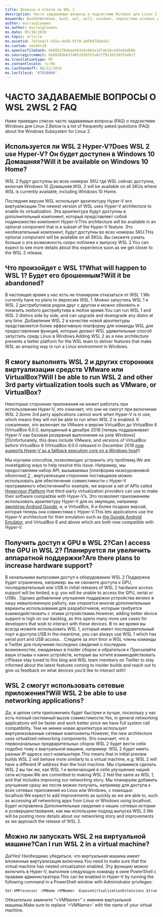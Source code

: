 ```yaml
---
title: Вопросы и ответы по WSL 2
description: Часто задаваемые вопросы о подсистеме Windows для Linux 2
keywords: BashOnWindows, bash, wsl, wsl2, windows, подсистема windows для linux, windowssubsystem, ubuntu, debian, suse, windows 10, установка
author: mscraigloewen
ms.author: mscraigloewen
ms.date: 05/30/2019
ms.topic: article
ms.assetid: 7afaeacf-435a-4e58-bff0-a9f0d75b8a51
ms.custom: seodec18
ms.openlocfilehash: 84805278abaeb6334c662e1dfab1bced3e0ddb0b
ms.sourcegitcommit: bb88269eb37405192625fa81ff91162393fb491f
ms.translationtype: MT
ms.contentlocale: ru-RU
ms.lasthandoff: 06/12/2019
ms.locfileid: "67038094"
---
```

# <a name="wsl-2-faq"></a><span data-ttu-id="140d2-104">ЧАСТО ЗАДАВАЕМЫЕ ВОПРОСЫ О WSL 2</span><span class="sxs-lookup"><span data-stu-id="140d2-104">WSL 2 FAQ</span></span>

<span data-ttu-id="140d2-105">Ниже приведен список часто задаваемые вопросы (FAQ) о подсистеме Windows для Linux 2.</span><span class="sxs-lookup"><span data-stu-id="140d2-105">Below is a list of frequently asked questions (FAQ) about the Windows Subsystem for Linux 2.</span></span>

## <a name="does-wsl-2-use-hyper-v-will-it-be-available-on-windows-10-home"></a><span data-ttu-id="140d2-106">Используется ли WSL 2 Hyper-V?</span><span class="sxs-lookup"><span data-stu-id="140d2-106">Does WSL 2 use Hyper-V?</span></span> <span data-ttu-id="140d2-107">Он будет доступен в Windows 10 Домашняя?</span><span class="sxs-lookup"><span data-stu-id="140d2-107">Will it be available on Windows 10 Home?</span></span>

<span data-ttu-id="140d2-108">WSL 2 будут доступны во всех номерах SKU где WSL сейчас доступна, включая Windows 10 Домашняя.</span><span class="sxs-lookup"><span data-stu-id="140d2-108">WSL 2 will be available on all SKUs where WSL is currently available, including Windows 10 Home.</span></span>

<span data-ttu-id="140d2-109">Последняя версия WSL использует архитектуру Hyper-V его виртуализации.</span><span class="sxs-lookup"><span data-stu-id="140d2-109">The newest version of WSL uses Hyper-V architecture to enable its virtualization.</span></span> <span data-ttu-id="140d2-110">Эта архитектура будут доступны в дополнительный компонент, который представляет собой подмножество компонент Hyper-V.</span><span class="sxs-lookup"><span data-stu-id="140d2-110">This architecture will be available in an optional component that is a subset of the Hyper-V feature.</span></span> <span data-ttu-id="140d2-111">Это необязательный компонент, будут доступны во всех номерах SKU.</span><span class="sxs-lookup"><span data-stu-id="140d2-111">This optional component will be available on all SKUs.</span></span> <span data-ttu-id="140d2-112">Вы сможете узнать больше о эта возможность скоро поближе к выпуску WSL 2.</span><span class="sxs-lookup"><span data-stu-id="140d2-112">You can expect to see more details about this experience soon as we get closer to the WSL 2 release.</span></span>

## <a name="what-will-happen-to-wsl-1-will-it-be-abandoned"></a><span data-ttu-id="140d2-113">Что произойдет с WSL 1?</span><span class="sxs-lookup"><span data-stu-id="140d2-113">What will happen to WSL 1?</span></span> <span data-ttu-id="140d2-114">Будет его брошенным?</span><span class="sxs-lookup"><span data-stu-id="140d2-114">Will it be abandoned?</span></span>

<span data-ttu-id="140d2-115">В настоящее время у нас есть не планируем отказаться от WSL 1.</span><span class="sxs-lookup"><span data-stu-id="140d2-115">We currently have no plans to deprecate WSL 1.</span></span> <span data-ttu-id="140d2-116">Можно запустить WSL 1 и WSL 2 дистрибутивов рядом друг с другом и можно обновить и понизить любого дистрибутива в любое время.</span><span class="sxs-lookup"><span data-stu-id="140d2-116">You can run WSL 1 and WSL 2 distros side by side, and can upgrade and downgrade any distro at any time.</span></span> <span data-ttu-id="140d2-117">Добавление WSL 2 в качестве новой архитектуры представляется более эффективную платформу для команды WSL для предоставления функций, которые делают WSL удивительные способ запустить среду Linux в Windows.</span><span class="sxs-lookup"><span data-stu-id="140d2-117">Adding WSL 2 as a new architecture presents a better platform for the WSL team to deliver features that make WSL an amazing way to run a Linux environment in Windows.</span></span>

## <a name="will-i-be-able-to-run-wsl-2-and-other-3rd-party-virtualization-tools-such-as-vmware-or-virtualbox"></a><span data-ttu-id="140d2-118">Я смогу выполнять WSL 2 и других сторонних виртуализации средств VMware или VirtualBox?</span><span class="sxs-lookup"><span data-stu-id="140d2-118">Will I be able to run WSL 2 and other 3rd party virtualization tools such as VMware, or VirtualBox?</span></span>

<span data-ttu-id="140d2-119">Некоторые сторонние приложения не может работать при использовании Hyper-V, это означает, что они не смогут при включении WSL 2.</span><span class="sxs-lookup"><span data-stu-id="140d2-119">Some 3rd party applications cannot work when Hyper-V is in use, which means they will not be able to run when WSL 2 is enabled.</span></span> <span data-ttu-id="140d2-120">К сожалению, это включает ли VMware и версии VirtualBox до VirtualBox 6 (VirtualBox 6.0.0, выпущенный в декабре 2018 [теперь поддерживает Hyper-V как базовая резервная выполнения на узле Windows] [ 1]!)</span><span class="sxs-lookup"><span data-stu-id="140d2-120">Unfortunately, this does include VMware, and versions of VirtualBox before VirtualBox 6 (VirtualBox 6.0.0 released in December 2018 [now supports Hyper-V as a fallback execution core on a Windows host][1]!)</span></span>

<span data-ttu-id="140d2-121">Мы изучаем способов, позволяющих устранить эту проблему.</span><span class="sxs-lookup"><span data-stu-id="140d2-121">We are investigating ways to help resolve this issue.</span></span> <span data-ttu-id="140d2-122">Например, мы предоставляем набор API, вызываемых [платформа низкоуровневой оболочки] [ 2] , виртуализации сторонних поставщиков можно использовать для обеспечения совместимости с Hyper-V программного обеспечения</span><span class="sxs-lookup"><span data-stu-id="140d2-122">For example, we expose a set of APIs called [Hypervisor Platform][2] that third-party virtualization providers can use to make their software compatible with Hyper-V’s.</span></span> <span data-ttu-id="140d2-123">Это позволяет приложениям использовать архитектуру Hyper-V для их эмуляции, например [эмулятор Android Google][3], и, и VirtualBox, 6 и более поздних версий, которая теперь она совместима с Hyper-V.</span><span class="sxs-lookup"><span data-stu-id="140d2-123">This lets applications use the Hyper-V architecture for their emulation such as [the Google Android Emulator][3], and VirtualBox 6 and above which are both now compatible with Hyper-V.</span></span>

## <a name="can-i-access-the-gpu-in-wsl-2-are-there-plans-to-increase-hardware-support"></a><span data-ttu-id="140d2-124">Получить доступ к GPU в WSL 2?</span><span class="sxs-lookup"><span data-stu-id="140d2-124">Can I access the GPU in WSL 2?</span></span> <span data-ttu-id="140d2-125">Планируется ли увеличить аппаратной поддержки?</span><span class="sxs-lookup"><span data-stu-id="140d2-125">Are there plans to increase hardware support?</span></span>

<span data-ttu-id="140d2-126">В начальными выпусками доступ к оборудованию WSL 2 Поддержка будет ограничена, например: вы не сможете доступа к GPU, последовательный или USB.</span><span class="sxs-lookup"><span data-stu-id="140d2-126">In initial releases of WSL 2 hardware access support will be limited, e.g: you will be unable to access the GPU, serial or USBs .</span></span> <span data-ttu-id="140d2-127">Однако добавление улучшения поддержки устройства велико в нашу невыполненную работу, как откроется многие дополнительные варианты использования для разработчиков, которым требуется взаимодействовать с этими устройствами.</span><span class="sxs-lookup"><span data-stu-id="140d2-127">However, adding better device support is high on our backlog, as this opens many more use cases for developers that wish to interact with these devices.</span></span> <span data-ttu-id="140d2-128">В то же время вы всегда можете использовать WSL 1, который имеет последовательный порт и доступа USB.</span><span class="sxs-lookup"><span data-stu-id="140d2-128">In the meantime, you can always use WSL 1 which has serial port and USB access.</span></span> <span data-ttu-id="140d2-129">. Следите за этот блог и WSL члены команды в Twitter для получения последних сведений о последних возможностях, ожидаемых в insider сборок и обратиться к Присылайте ваши отзывы о каких устройств, которые вы хотите взаимодействовать с!</span><span class="sxs-lookup"><span data-stu-id="140d2-129">Please stay tuned to this blog and WSL team members on Twitter to stay informed about the latest features coming to insider builds and reach out to give us feedback on what devices you’d like to interact with!</span></span>

## <a name="will-wsl-2-be-able-to-use-networking-applications"></a><span data-ttu-id="140d2-130">WSL 2 смогут использовать сетевые приложения?</span><span class="sxs-lookup"><span data-stu-id="140d2-130">Will WSL 2 be able to use networking applications?</span></span>

<span data-ttu-id="140d2-131">Да, в целом сети приложениях будет быстрее и лучше, поскольку у нас есть полный системный вызов совместимости.</span><span class="sxs-lookup"><span data-stu-id="140d2-131">Yes, in general networking applications will be faster and work better since we have full system call compatibility.</span></span> <span data-ttu-id="140d2-132">Тем не менее новая архитектура использует виртуализованные сетевые компоненты.</span><span class="sxs-lookup"><span data-stu-id="140d2-132">However, the new architecture uses virtualized networking components.</span></span> <span data-ttu-id="140d2-133">Это означает, что в первоначальных предварительных сборок WSL 2 будет вести себя подобно тому к виртуальной машине, например: WSL 2 будет иметь разные IP-адреса хост-компьютере.</span><span class="sxs-lookup"><span data-stu-id="140d2-133">This means that in initial preview builds WSL 2 will behave more similarly to a virtual machine, e.g: WSL 2 will have a different IP address than the host machine.</span></span> <span data-ttu-id="140d2-134">Мы стремимся сделать WSL 2 вы так же, как WSL 1 и включающий в себя улучшению нашей сети истории.</span><span class="sxs-lookup"><span data-stu-id="140d2-134">We are committed to making WSL 2 feel the same as WSL 1, and that includes improving our networking story.</span></span> <span data-ttu-id="140d2-135">Мы планируем добавить улучшения сразу же после можно получить, например для доступа к всех сетевых приложений из Linux или Windows, с помощью localhost.</span><span class="sxs-lookup"><span data-stu-id="140d2-135">We expect to add improvements as quickly as we are able to, such as accessing all networking apps from Linux or Windows using localhost.</span></span> <span data-ttu-id="140d2-136">Будет исправлена Дополнительные сведения о наших сетевых истории и усовершенствования, как мы используем подход выпуска WSL 2.</span><span class="sxs-lookup"><span data-stu-id="140d2-136">We will be posting more details about our networking story and improvements as we approach the release of WSL 2.</span></span>

## <a name="can-i-run-wsl-2-in-a-virtual-machine"></a><span data-ttu-id="140d2-137">Можно ли запускать WSL 2 на виртуальной машине?</span><span class="sxs-lookup"><span data-stu-id="140d2-137">Can I run WSL 2 in a virtual machine?</span></span>

<span data-ttu-id="140d2-138">Да!</span><span class="sxs-lookup"><span data-stu-id="140d2-138">Yes!</span></span> <span data-ttu-id="140d2-139">Необходимо убедиться, что виртуальная машина имеет вложенные виртуализация включена.</span><span class="sxs-lookup"><span data-stu-id="140d2-139">You need to make sure that the virtual machine has nested virtualization enabled.</span></span> <span data-ttu-id="140d2-140">Эту функцию можно включить в Hyper-V, выполнив следующую команду в окне PowerShell с правами администратора:</span><span class="sxs-lookup"><span data-stu-id="140d2-140">This can be enabled in Hyper-V by running the following command in a PowerShell window with Administrator privileges:</span></span>

`Set-VMProcessor -VMName <VMName> -ExposeVirtualizationExtensions $true`

<span data-ttu-id="140d2-141">Обязательно замените "&lt;VMName&gt;" с именем виртуальной машины.</span><span class="sxs-lookup"><span data-stu-id="140d2-141">Make sure to replace '&lt;VMName&gt;' with the name of your virtual machine.</span></span>

 [1]: https://www.virtualbox.org/wiki/Changelog-6.0
 [2]: https://docs.microsoft.com/en-us/virtualization/api/
 [3]: https://devblogs.microsoft.com/visualstudio/hyper-v-android-emulator-support/